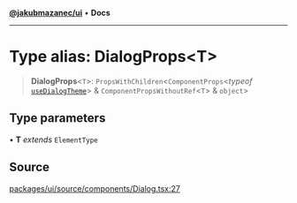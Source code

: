 [**@jakubmazanec/ui**](../README.md) • **Docs**

---

# Type alias: DialogProps\<T\>

> **DialogProps**\<`T`\>: `PropsWithChildren`\<`ComponentProps`\<_typeof_
> [`useDialogTheme`](../functions/useDialogTheme.md)\> & `ComponentPropsWithoutRef`\<`T`\> &
> `object`\>

## Type parameters

• **T** _extends_ `ElementType`

## Source

[packages/ui/source/components/Dialog.tsx:27](https://github.com/jakubmazanec/tools/blob/bb20df5276ddb119762948adc2cda520aef09f0f/packages/ui/source/components/Dialog.tsx#L27)
